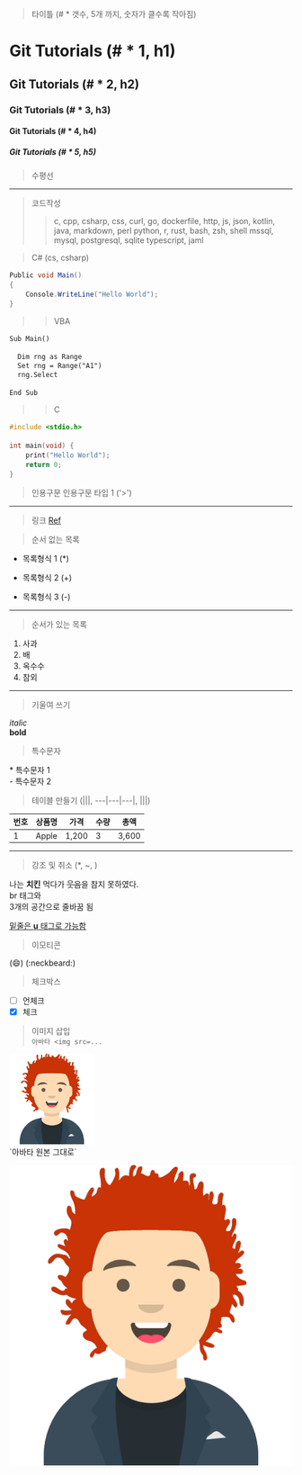 > 타이틀 (# * 갯수, 5개 까지, 숫자가 클수록 작아짐)
# Git Tutorials (# * 1, h1)
## Git Tutorials (# * 2, h2)
### Git Tutorials (# * 3, h3)
#### Git Tutorials (# * 4, h4)
##### Git Tutorials (# * 5, h5)

> 수평선
***
> 코드작성 
>> c, cpp, csharp, css, curl, go, dockerfile, 
>> http, js, json, kotlin, java, markdown, perl
>> python, r, rust, bash, zsh, shell
>> mssql, mysql, postgresql, sqlite
>> typescript, jaml

> C# (cs, csharp)
```csharp
Public void Main()
{
    Console.WriteLine("Hello World");
}
```
>> VBA
```vba
Sub Main()

  Dim rng as Range
  Set rng = Range("A1")
  rng.Select
  
End Sub
```
>> C
```c
#include <stdio.h>

int main(void) {
    print("Hello World");
    return 0;
}
```

>인용구문
> 인용구문 타입 1 ('>')
---
> 링크
[Ref](https://vivabm.com)

> 순서 없는 목록
* 목록형식 1 (*)
+ 목록형식 2 (+)
- 목록형식 3 (-)
---
> 순서가 있는 목록
1. 사과
2. 배
3. 옥수수
4. 참외
---

> 기울여 쓰기<br>

_italic_   
**bold**

> 특수문자 

\* 특수문자 1   
\- 특수문자 2   

> 테이블 만들기 (|||, ---|---|---|, |||)

번호|상품명|가격|수량|총액|
---|---|---|---|---|
1|Apple|1,200|3|3,600|

---
> 강조 및 취소 (*, ~, )

나는 **치킨** 먹다가 ~~웃음~~을 참지 못하였다.<br> br 태그와   
3개의 공간으로 줄바꿈 됨

<u>밑줄은 __u__ 태그로 가능함</u>

> 이모티콘   

(:smile:)
(:neckbeard:)

> 체크박스   
- [ ] 언체크
- [x] 체크   
> 이미지 삽입   
`아바타 <img src=...`   
<img src="https://github.com/ViVaKR/Example/blob/main/avata.png" width="30%" height="30%" />
<br>
`아바타 원본 그대로` 

![아바타](https://github.com/ViVaKR/Example/blob/main/avata.png?raw=true)





